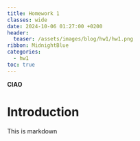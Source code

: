 ```yaml
---
title: Homework 1
classes: wide
date: 2024-10-06 01:27:00 +0200
header:
  teaser: /assets/images/blog/hw1/hw1.png
ribbon: MidnightBlue
categories:
  - hw1
toc: true
---
```


**CIAO**

# Introduction

This is markdown
